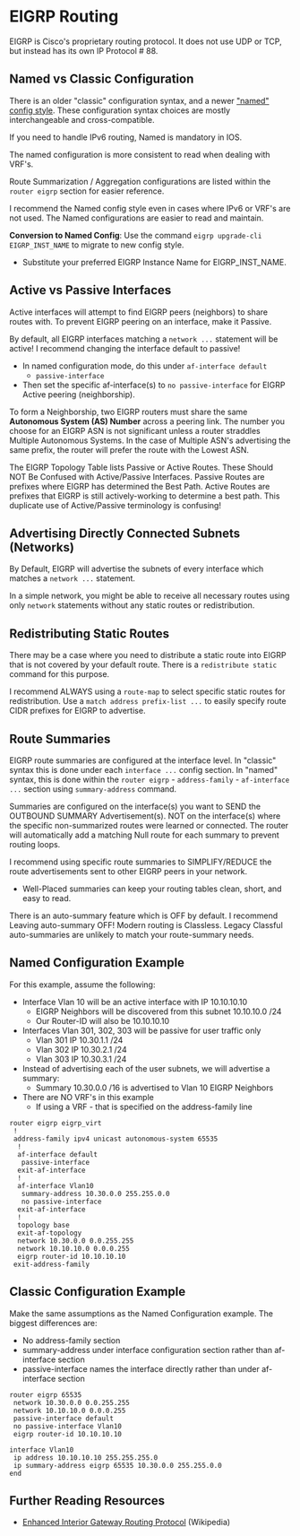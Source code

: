 # EIGRP Routing

EIGRP is Cisco's proprietary routing protocol. It does not use UDP or TCP, but instead has its own IP Protocol # 88.

## Named vs Classic Configuration

There is an older "classic" configuration syntax, and a newer ["named" config style][1]. 
These configuration syntax choices are mostly interchangeable and cross-compatible.

If you need to handle IPv6 routing, Named is mandatory in IOS.

The named configuration is more consistent to read when dealing with VRF's.

Route Summarization / Aggregation configurations are listed within the `router eigrp` section for easier reference.

I recommend the Named config style even in cases where IPv6 or VRF's are not used.
The Named configurations are easier to read and maintain.

**Conversion to Named Config**: Use the command `eigrp upgrade-cli EIGRP_INST_NAME` to migrate to new config style.
* Substitute your preferred EIGRP Instance Name for EIGRP_INST_NAME.

## Active vs Passive Interfaces

Active interfaces will attempt to find EIGRP peers (neighbors) to share routes with. 
To prevent EIGRP peering on an interface, make it Passive.

By default, all EIGRP interfaces matching a `network ...` statement will be active! 
I recommend changing the interface default to passive!
* In named configuration mode, do this under `af-interface default`
  * `passive-interface`
* Then set the specific af-interface(s) to `no passive-interface` for EIGRP Active peering (neighborship).

To form a Neighborship, two EIGRP routers must share the same **Autonomous System (AS) Number** across a peering link.
The number you choose for an EIGRP ASN is not significant unless a router straddles Multiple Autonomous Systems.
In the case of Multiple ASN's advertising the same prefix, the router will prefer the route with the Lowest ASN.


The EIGRP Topology Table lists Passive or Active Routes. These Should NOT Be Confused with Active/Passive Interfaces.
Passive Routes are prefixes where EIGRP has determined the Best Path. 
Active Routes are prefixes that EIGRP is still actively-working to determine a best path.
This duplicate use of Active/Passive terminology is confusing!

## Advertising Directly Connected Subnets (Networks)

By Default, EIGRP will advertise the subnets of every interface which matches a `network ...` statement.

In a simple network, you might be able to receive all necessary routes using only `network` statements 
without any static routes or redistribution.

## Redistributing Static Routes

There may be a case where you need to distribute a static route into EIGRP that is not covered by your default route.
There is a `redistribute static` command for this purpose. 

I recommend ALWAYS using a `route-map` to select specific static routes for redistribution. 
Use a `match address prefix-list ...` to easily specify route CIDR prefixes for EIGRP to advertise.

## Route Summaries

EIGRP route summaries are configured at the interface level. 
In "classic" syntax this is done under each `interface ...` config section.
In "named" syntax, this is done within the `router eigrp` - `address-family` - `af-interface ...` section using `summary-address` command.

Summaries are configured on the interface(s) you want to SEND the OUTBOUND SUMMARY Advertisement(s). 
NOT on the interface(s) where the specific non-summarized routes were learned or connected.
The router will automatically add a matching Null route for each summary to prevent routing loops.

I recommend using specific route summaries to 
SIMPLIFY/REDUCE the route advertisements sent to other EIGRP peers in your network.
* Well-Placed summaries can keep your routing tables clean, short, and easy to read.

There is an auto-summary feature which is OFF by default. I recommend Leaving auto-summary OFF!
Modern routing is Classless. Legacy Classful auto-summaries are unlikely to match your route-summary needs.

## Named Configuration Example

For this example, assume the following:

* Interface Vlan 10 will be an active interface with IP 10.10.10.10
  * EIGRP Neighbors will be discovered from this subnet 10.10.10.0 /24
  * Our Router-ID will also be 10.10.10.10
* Interfaces Vlan 301, 302, 303 will be passive for user traffic only
  * Vlan 301 IP 10.30.1.1 /24
  * Vlan 302 IP 10.30.2.1 /24
  * Vlan 303 IP 10.30.3.1 /24
* Instead of advertising each of the user subnets, we will advertise a summary:
  * Summary 10.30.0.0 /16 is advertised to Vlan 10 EIGRP Neighbors
* There are NO VRF's in this example
  * If using a VRF - that is specified on the address-family line

```
router eigrp eigrp_virt
 !
 address-family ipv4 unicast autonomous-system 65535
  !
  af-interface default
   passive-interface
  exit-af-interface
  !
  af-interface Vlan10
   summary-address 10.30.0.0 255.255.0.0
   no passive-interface
  exit-af-interface
  !
  topology base
  exit-af-topology
  network 10.30.0.0 0.0.255.255
  network 10.10.10.0 0.0.0.255
  eigrp router-id 10.10.10.10
 exit-address-family
```

## Classic Configuration Example

Make the same assumptions as the Named Configuration example. 
The biggest differences are:
* No address-family section
* summary-address under interface configuration section rather than af-interface section
* passive-interface names the interface directly rather than under af-interface section

```
router eigrp 65535
 network 10.30.0.0 0.0.255.255
 network 10.10.10.0 0.0.0.255
 passive-interface default
 no passive-interface Vlan10
 eigrp router-id 10.10.10.10

interface Vlan10
 ip address 10.10.10.10 255.255.255.0
 ip summary-address eigrp 65535 10.30.0.0 255.255.0.0
end
```
## Further Reading Resources

* [Enhanced Interior Gateway Routing Protocol][2] (Wikipedia)

[1]: https://www.cisco.com/c/en/us/support/docs/ip/enhanced-interior-gateway-routing-protocol-eigrp/200156-Configure-EIGRP-Named-Mode.html
[2]: https://en.wikipedia.org/wiki/Enhanced_Interior_Gateway_Routing_Protocol
